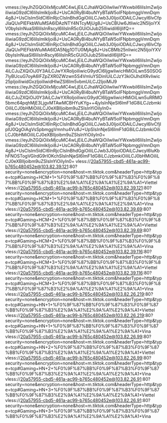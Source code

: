 vmess://eyJhZGQiOiIxMjcuMC4wLjEiLCJhaWQiOiIwIiwiYWxwbiI6IiIsImZwIjoiIiwiaG9zdCI6IiIsImlkIjoi8J+UsCA0RyBI4buNYyBTaW5oIFNpbmggVmnDqm4g8J+UsCIsIm5ldCI6InRjcCIsInBhdGgiOiIiLCJwb3J0IjoiODAiLCJwcyI6IvCfpJlaQUxPIEFkbWluMSA6IDAzNTY4NTcyMjUg8J+UsCBUw6JtIiwic2N5IjoiYXV0byIsInNuaSI6IiIsInRscyI6IiIsInR5cGUiOiJub25lIiwidiI6IjIifQ==
vmess://eyJhZGQiOiIxMjcuMC4wLjEiLCJhaWQiOiIwIiwiYWxwbiI6IiIsImZwIjoiIiwiaG9zdCI6IiIsImlkIjoi8J+UsCA0RyBI4buNYyBTaW5oIFNpbmggVmnDqm4g8J+UsCIsIm5ldCI6InRjcCIsInBhdGgiOiIiLCJwb3J0IjoiODAiLCJwcyI6IvCfpJlaQUxPIEFkbWluMiA6IDA5Njg1OTU0MjAg8J+UsCBMb25nIiwic2N5IjoiYXV0byIsInNuaSI6IiIsInRscyI6IiIsInR5cGUiOiJub25lIiwidiI6IjIifQ==
vmess://eyJhZGQiOiIxMjcuMC4wLjEiLCJhaWQiOiIwIiwiYWxwbiI6IiIsImZwIjoiIiwiaG9zdCI6IiIsImlkIjoi8J+UsCA0RyBI4buNYyBTaW5oIFNpbmggVmnDqm4iLCJuZXQiOiJ0Y3AiLCJwYXRoIjoiIiwicG9ydCI6IjgwIiwicHMiOiLwn5S0SOG7lyBUcuG7oyA6IFZpZXR0ZWzwn5S4VmluYSDinIUiLCJzY3kiOiJhdXRvIiwic25pIjoiIiwidGxzIjoiIiwidHlwZSI6Im5vbmUiLCJ2IjoiMiJ9
vmess://eyJhZGQiOiIxMjcuMC4wLjEiLCJhaWQiOiIwIiwiYWxwbiI6IiIsImZwIjoiIiwiaG9zdCI6IiIsImlkIjoi8J+UsCA0RyBI4buNYyBTaW5oIFNpbmggVmnDqm4iLCJuZXQiOiJ0Y3AiLCJwYXRoIjoiIiwicG9ydCI6IjgwIiwicHMiOiLwn5uRRMO5bmc64pqhMjE3LjgvMTAwMCBHYuKYg++4jyIsInNjeSI6ImF1dG8iLCJzbmkiOiIiLCJ0bHMiOiIiLCJ0eXBlIjoibm9uZSIsInYiOiIyIn0=
vmess://eyJhZGQiOiIxMjcuMC4wLjEiLCJhaWQiOiIwIiwiYWxwbiI6IiIsImZwIjoiIiwiaG9zdCI6IiIsImlkIjoi8J+UsCA0RyBI4buNYyBTaW5oIFNpbmggVmnDqm4g8J+UsCIsIm5ldCI6InRjcCIsInBhdGgiOiIiLCJwb3J0IjoiODAiLCJwcyI6IvCfjIpIU0QgOiAgVsSpbmggVmnhu4Vu8J+UpSIsInNjeSI6ImF1dG8iLCJzbmkiOiIiLCJ0bHMiOiIiLCJ0eXBlIjoibm9uZSIsInYiOiIyIn0=
vmess://eyJhZGQiOiIxMjcuMC4wLjEiLCJhaWQiOiIwIiwiYWxwbiI6IiIsImZwIjoiIiwiaG9zdCI6IiIsImlkIjoi8J+UsCA0RyBI4buNYyBTaW5oIFNpbmggVmnDqm4g8J+UsCIsIm5ldCI6InRjcCIsInBhdGgiOiIiLCJwb3J0IjoiODAiLCJwcyI6IuKbhFNOSTogVGlrdG9rIOKchSIsInNjeSI6ImF1dG8iLCJzbmkiOiIiLCJ0bHMiOiIiLCJ0eXBlIjoibm9uZSIsInYiOiIyIn0=
vless://20a57955-cbd5-461a-ac99-b765c480452e@103.82.39.121:80?security=none&encryption=none&host=m.tiktok.com&headerType=http&type=tcp#Gaming+HCM+1+%F0%9F%87%BB%F0%9F%87%B3%F0%9F%87%BB%F0%9F%87%B3%E2%9A%A1%E2%9A%A1%E2%9A%A1+Viettel
vless://20a57955-cbd5-461a-ac99-b765c480452e@103.82.39.121:80?security=none&encryption=none&host=m.tiktok.com&headerType=http&type=tcp#Gaming+HCM+1+%F0%9F%87%BB%F0%9F%87%B3%F0%9F%87%BB%F0%9F%87%B3%E2%9A%A1%E2%9A%A1%E2%9A%A1+Vina
vless://20a57955-cbd5-461a-ac99-b765c480452e@103.82.39.69:80?security=none&encryption=none&host=m.tiktok.com&headerType=http&type=tcp#Gaming+HCM+2+%F0%9F%87%BB%F0%9F%87%B3%F0%9F%87%BB%F0%9F%87%B3%E2%9A%A1%E2%9A%A1%E2%9A%A1+Viettel
vless://20a57955-cbd5-461a-ac99-b765c480452e@103.82.39.69:80?security=none&encryption=none&host=m.tiktok.com&headerType=http&type=tcp#Gaming+HCM+2+%F0%9F%87%BB%F0%9F%87%B3%F0%9F%87%BB%F0%9F%87%B3%E2%9A%A1%E2%9A%A1%E2%9A%A1+Vina
vless://20a57955-cbd5-461a-ac99-b765c480452e@103.82.39.116:80?security=none&encryption=none&host=m.tiktok.com&headerType=http&type=tcp#Gaming+HCM+3+%F0%9F%87%BB%F0%9F%87%B3%F0%9F%87%BB%F0%9F%87%B3%E2%9A%A1%E2%9A%A1%E2%9A%A1+Viettel
vless://20a57955-cbd5-461a-ac99-b765c480452e@103.82.39.116:80?security=none&encryption=none&host=m.tiktok.com&headerType=http&type=tcp#Gaming+HCM+3+%F0%9F%87%BB%F0%9F%87%B3%F0%9F%87%BB%F0%9F%87%B3%E2%9A%A1%E2%9A%A1%E2%9A%A1+Vina
vless://20a57955-cbd5-461a-ac99-b765c480452e@103.82.26.219:80?security=none&encryption=none&host=m.tiktok.com&headerType=http&type=tcp#Gaming+HN+1+%F0%9F%87%BB%F0%9F%87%B3%F0%9F%87%BB%F0%9F%87%B3%E2%9A%A1%E2%9A%A1%E2%9A%A1+Viettel
vless://20a57955-cbd5-461a-ac99-b765c480452e@103.82.26.219:80?security=none&encryption=none&host=m.tiktok.com&headerType=http&type=tcp#Gaming+HN+1+%F0%9F%87%BB%F0%9F%87%B3%F0%9F%87%BB%F0%9F%87%B3%E2%9A%A1%E2%9A%A1%E2%9A%A1+Vina
vless://20a57955-cbd5-461a-ac99-b765c480452e@103.82.26.99:80?security=none&encryption=none&host=m.tiktok.com&headerType=http&type=tcp#Gaming+HN+2+%F0%9F%87%BB%F0%9F%87%B3%F0%9F%87%BB%F0%9F%87%B3%E2%9A%A1%E2%9A%A1%E2%9A%A1+Viettel
vless://20a57955-cbd5-461a-ac99-b765c480452e@103.82.26.99:80?security=none&encryption=none&host=m.tiktok.com&headerType=http&type=tcp#Gaming+HN+2+%F0%9F%87%BB%F0%9F%87%B3%F0%9F%87%BB%F0%9F%87%B3%E2%9A%A1%E2%9A%A1%E2%9A%A1+Vina
vless://20a57955-cbd5-461a-ac99-b765c480452e@103.82.26.91:80?security=none&encryption=none&host=m.tiktok.com&headerType=http&type=tcp#Gaming+HN+3+%F0%9F%87%BB%F0%9F%87%B3%F0%9F%87%BB%F0%9F%87%B3%E2%9A%A1%E2%9A%A1%E2%9A%A1+Viettel
vless://20a57955-cbd5-461a-ac99-b765c480452e@103.82.26.91:80?security=none&encryption=none&host=m.tiktok.com&headerType=http&type=tcp#Gaming+HN+3+%F0%9F%87%BB%F0%9F%87%B3%F0%9F%87%BB%F0%9F%87%B3%E2%9A%A1%E2%9A%A1%E2%9A%A1+Vina
